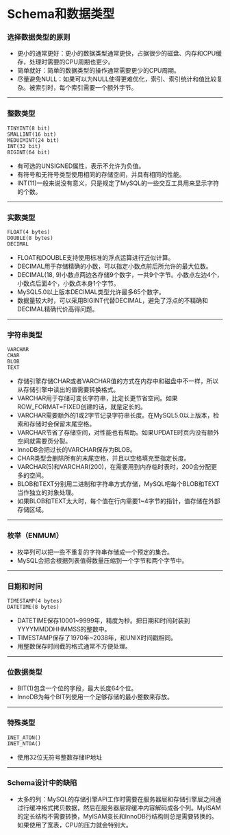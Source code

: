 # Schema和数据类型

### 选择数据类型的原则

* 更小的通常更好：更小的数据类型通常更快，占据很少的磁盘、内存和CPU缓存，处理时需要的CPU周期也更少。
* 简单就好：简单的数据类型的操作通常需要更少的CPU周期。
* 尽量避免NULL：如果可以为NULL使得更难优化，索引、索引统计和值比较复杂。被索引时，每个索引需要一个额外字节。

------

### 整数类型

```
TINYINT(8 bit)
SMALLINT(16 bit) 
MEDUIMINT(24 bit)
INT(32 bit)
BIGINT(64 bit)
```

* 有可选的UNSIGNED属性，表示不允许为负值。
* 有符号和无符号类型使用相同的存储空间，并具有相同的性能。
* INT(11)一般来说没有意义，只是规定了MySQL的一些交互工具用来显示字符的个数。

------

### 实数类型

```
FLOAT(4 bytes)
DOUBLE(8 bytes)
DECIMAL
```

* FLOAT和DOUBLE支持使用标准的浮点运算进行近似计算。
* DECIMAL用于存储精确的小数，可以指定小数点前后所允许的最大位数。
* DECIMAL(18, 9)小数点两边各存储9个数字，一共9个字节。小数点左边4个，小数点后面4个，小数点本身1个字节。
* MySQL5.0以上版本DECIMAL类型允许最多65个数字。
* 数据量较大时，可以采用BIGINT代替DECIMAL，避免了浮点的不精确和DECIMAL精确代价高得问题。

------

### 字符串类型

```
VARCHAR
CHAR
BLOB
TEXT
```

* 存储引擎存储CHAR或者VARCHAR值的方式在内存中和磁盘中不一样，所以从存储引擎中读出的值需要转换格式。
* VARCHAR用于存储可变长字符串，比定长更节省空间。如果ROW_FORMAT=FIXED创建的话，就是定长的。
* VARCHAR需要额外的1或2字节记录字符串长度。在MySQL5.0以上版本，检索和存储时会保留末尾空格。
* VARCHAR节省了存储空间，对性能也有帮助。如果UPDATE时页内没有额外空间就需要页分裂。
* InnoDB会把过长的VARCHAR保存为BLOB。
* CHAR类型会删除所有的末尾空格，并且以空格填充至指定长度。
* VARCHAR(5)和VARCHAR(200)，在需要用到内存临时表时，200会分配更多的空间。
* BLOB和TEXT分别用二进制和字符串方式存储，MySQL吧每个BLOB和TEXT当作独立的对象处理。
* 如果BLOB和TEXT太大时，每个值在行内需要1~4字节的指针，值存储在外部存储区域。

------

### 枚举（ENMUM）

* 枚举列可以把一些不重复的字符串存储成一个预定的集合。
* MySQL会把会根据列表值得数量压缩到一个字节和两个字节中。

------

### 日期和时间

```
TIMESTAMP(4 bytes)
DATETIME(8 bytes)
```

* DATETIME保存10001~9999年，精度为秒。把日期和时间封装到YYYYMMDDHHMMSS的整数中。
* TIMESTAMP保存了1970年~2038年，和UNIX时间戳相同。
* 用整数保存时间截的格式通常不方便处理。

------

### 位数据类型

* BIT(1)包含一个位的字段，最大长度64个位。
* InnoDB为每个BIT列使用一个足够存储的最小整数来存放。

------

### 特殊类型

```
INET_ATON()
INET_NTOA()
```

* 使用32位无符号整数存储IP地址

------

### Schema设计中的缺陷

* 太多的列：MySQL的存储引擎API工作时需要在服务器层和存储引擎层之间通过行缓冲格式拷贝数据，然后在服务器层将缓冲内容解码成各个列。MyISAM的定长结构不需要转换，MyISAM变长和InnoDB行结构则总是需要转换的。如果使用了宽表，CPU的压力就会特别大。
